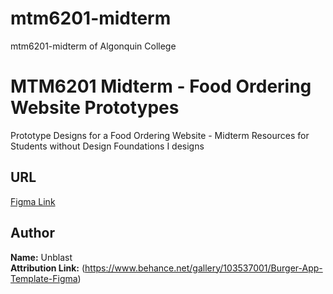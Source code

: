 # mtm6201-midterm
mtm6201-midterm of Algonquin College

# MTM6201 Midterm - Food Ordering Website Prototypes
Prototype Designs for a Food Ordering Website - Midterm Resources for Students without Design Foundations I designs

## URL
[Figma Link](https://www.figma.com/file/PgaBgjCEluiCazGPx2al5Q/Burger/duplicate?node-id=0%3A1)

## Author
**Name:** Unblast  
**Attribution Link:** (https://www.behance.net/gallery/103537001/Burger-App-Template-Figma) 